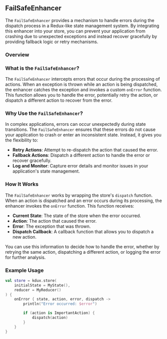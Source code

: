 ## FailSafeEnhancer

The `FailSafeEnhancer` provides a mechanism to handle errors during the dispatch process in a Redux-like state management system. By integrating this enhancer into your store, you can prevent your application from crashing due to unexpected exceptions and instead recover gracefully by providing fallback logic or retry mechanisms.

### Overview

### What is the `FailSafeEnhancer`?

The `FailSafeEnhancer` intercepts errors that occur during the processing of actions. When an exception is thrown while an action is being dispatched, the enhancer catches the exception and invokes a custom `onError` function. This function allows you to handle the error, potentially retry the action, or dispatch a different action to recover from the error.

### Why Use the `FailSafeEnhancer`?

In complex applications, errors can occur unexpectedly during state transitions. The `FailSafeEnhancer` ensures that these errors do not cause your application to crash or enter an inconsistent state. Instead, it gives you the flexibility to:

- **Retry Actions**: Attempt to re-dispatch the action that caused the error.
- **Fallback Actions**: Dispatch a different action to handle the error or recover gracefully.
- **Log and Monitor**: Capture error details and monitor issues in your application's state management.

### How It Works

The `FailSafeEnhancer` works by wrapping the store's `dispatch` function. When an action is dispatched and an error occurs during its processing, the enhancer invokes the `onError` function. This function receives:

- **Current State**: The state of the store when the error occurred.
- **Action**: The action that caused the error.
- **Error**: The exception that was thrown.
- **Dispatch Callback**: A callback function that allows you to dispatch a new action.

You can use this information to decide how to handle the error, whether by retrying the same action, dispatching a different action, or logging the error for further analysis.

### Example Usage

```kotlin
val store = kdux.store(
    initialState = MyState(),
    reducer = MyReducer()
) {
    onError { state, action, error, dispatch ->
        println("Error occurred: $error")

        if (action is ImportantAction) {
            dispatch(action)
        }
    }
}
```